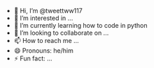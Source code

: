 - 👋 Hi, I’m @tweettww117
- 👀 I’m interested in ...
- 🌱 I’m currently learning how to code in python
- 💞️ I’m looking to collaborate on ...
- 📫 How to reach me ...
- 😄 Pronouns: he/him
- ⚡ Fun fact: ...

<!---
tweettww117/tweettww117 is a ✨ special ✨ repository because its `README.md` (this file) appears on your GitHub profile.
You can click the Preview link to take a look at your changes.
--->
